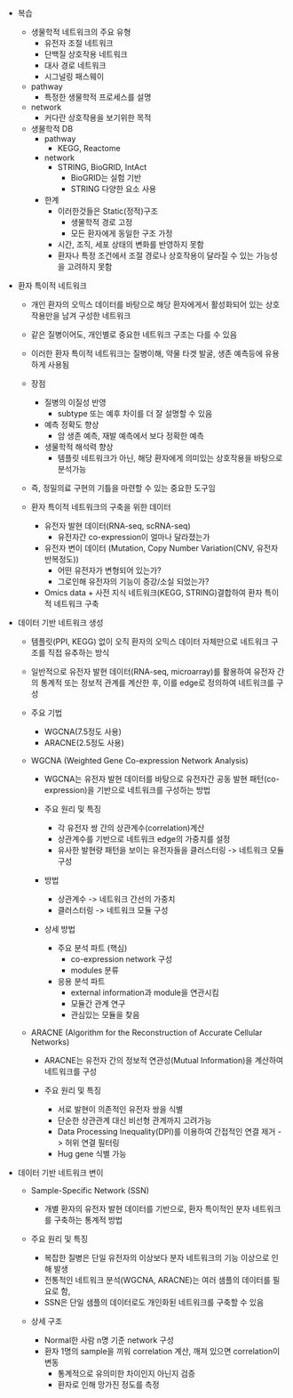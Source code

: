 - 복습
	- 생물학적 네트워크의 주요 유형
		- 유전자 조절 네트워크
		- 단백질 상호작용 네트워크
		- 대사 경로 네트워크
		- 시그널링 패스웨이
	- pathway
		- 특정한 생물학적 프로세스를 설명
	- network
		- 커다란 상호작용을 보기위한 목적
	- 생물학적 DB
		- pathway
			- KEGG, Reactome
		- network
			- STRING, BioGRID, IntAct
				- BioGRID는 실험 기반
				- STRING 다양한 요소 사용
		- 한계
			- 이러한것들은 Static(정적)구조
				- 생물학적 경로 고정
				- 모든 환자에게 동일한 구조 가정
			- 시간, 조직, 세포 상태의 변화를 반영하지 못함
			- 환자나 특정 조건에서 조절 경로나 상호작용이 달라질 수 있는 가능성을 고려하지 못함

- 환자 특이적 네트워크
	- 개인 환자의 오믹스 데이터를 바탕으로 해당 환자에게서 활성화되어 있는 상호작용만을 남겨 구성한 네트워크
	- 같은 질병이어도, 개인별로 중요한 네트워크 구조는 다를 수 있음
	- 이러한 환자 특이적 네트워크는 질병이해, 약물 타겟 발굴, 생존 예측등에 유용하게 사용됨

	- 장점
		- 질병의 이질성 반영
			- subtype 또는 예후 차이를 더 잘 설명할 수 있음
		- 예측 정확도 향상
			- 암 생존 예측, 재발 예측에서 보다 정확한 예측
		- 생물학적 해석력 향상
			- 템플릿 네트워크가 아닌, 해당 환자에게 의미있는 상호작용을 바탕으로 분석가능
	- 즉, 정밀의료 구현의 기틀을 마련할 수 있는 중요한 도구임

	- 환자 특이적 네트워크의 구축을 위한 데이터
		- 유전자 발현 데이터(RNA-seq, scRNA-seq)
			- 유전자간 co-expression이 얼마나 달라졌는가
		- 유전자 변이 데이터 (Mutation, Copy Number Variation(CNV, 유전자 반복정도))
			- 어떤 유전자가 변형되어 있는가?
			- 그로인해 유전자의 기능이 증강/소실 되었는가?
		- Omics data + 사전 지식 네트워크(KEGG, STRING)결합하여 환자 특이적 네트워크 구축

- 데이터 기반 네트워크 생성
	- 템플릿(PPI, KEGG) 없이 오직 환자의 오믹스 데이터 자체만으로 네트워크 구조를 직접 유추하는 방식
	- 일반적으로 유전자 발현 데이터(RNA-seq, microarray)를 활용하여 유전자 간의 통계적 또는 정보적 관계를 계산한 후, 이를 edge로 정의하여 네트워크를 구성
	
	- 주요 기법
		- WGCNA(7.5정도 사용)
		- ARACNE(2.5정도 사용)

	- WGCNA (Weighted Gene Co-expression Network Analysis)
		- WGCNA는 유전자 발현 데이터를 바탕으로 유전자간 공동 발현 패턴(co-expression)을 기반으로 네트워크를 구성하는 방법
		
		- 주요 원리 및 특징
			- 각 유전자 쌍 간의 상관계수(correlation)계산
			- 상관계수를 기반으로 네트워크 edge의 가중치를 설정
			- 유사한 발현량 패턴을 보이는 유전자들을 클러스터링 -> 네트워크 모듈 구성
		- 방법
			- 상관계수 -> 네트워크 간선의 가중치
			- 클러스터링 -> 네트워크 모듈 구성
		- 상세 방법
			- 주요 분석 파트 (핵심)
				- co-expression network 구성
				- modules 분류
			- 응용 분석 파트
				- external information과 module을 연관시킴
				- 모듈간 관계 연구
				- 관심있는 모듈을 찾음
	
	- ARACNE (Algorithm for the Reconstruction of Accurate Cellular Networks)
		- ARACNE는 유전자 간의 정보적 연관성(Mutual Information)을 계산하여 네트워크를 구성
		
		- 주요 원리 및 특징
			- 서로 발현이 의존적인 유전자 쌍을 식별
			- 단순한 상관관계 대신 비선형 관계까지 고려가능
			- Data Processing Inequality(DPI)를 이용하여 간접적인 연결 제거 -> 허위 연결 필터링
			- Hug gene 식별 가능

- 데이터 기반 네트워크 변이
	- Sample-Specific Network (SSN)
		- 개별 환자의 유전자 발현 데이터를 기반으로, 환자 특이적인 분자 네트워크를 구축하는 통계적 방법
	- 주요 원리 및 특징
		- 복잡한 질병은 단일 유전자의 이상보다 분자 네트워크의 기능 이상으로 인해 발생
		- 전통적인 네트워크 분석(WGCNA, ARACNE)는 여러 샘플의 데이터를 필요로 함,
		- SSN은 단일 샘플의 데이터로도 개인화된 네트워크를 구축할 수 있음
		
	- 상세 구조
		- Normal한 사람 n명 기준 network 구성
		- 환자 1명의 sample을 끼워 correlation 계산, 깨져 있으면 correlation이 변동
			- 통계적으로 유의미한 차이인지 아닌지 검증
			- 환자로 인해 망가진 정도를 측정
